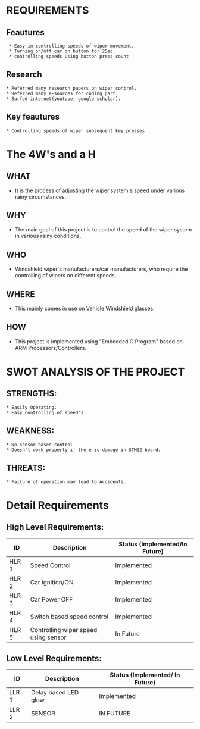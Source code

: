# REQUIREMENTS

##  Feautures
     * Easy in controlling speeds of wiper movement.
     * Turning on/off car on button for 2Sec.
     * controlling speeds using button press count

## Research
    * Referred many research papers on wiper control.
    * Referred many e-sources for coding part.
    * Surfed internet(youtube, google scholar).
       
##  Key feautures
    * Controlling speeds of wiper subsequent key presses.

# The 4W's and a H 

## WHAT
   * It is the process of adjusting the wiper system's speed under various rainy circumstances.
## WHY
  * The main goal of this project is to control the speed of the wiper system in various rainy conditions.
## WHO
  * Windshield wiper's manufacturers/car manufacturers, who require the controlling of wipers on different speeds.
## WHERE
  * This mainly comes in use on Vehicle Windshield glasses.
## HOW
  * This project is implemented using "Embedded C Program" based on ARM Processors/Controllers.

# SWOT ANALYSIS OF THE PROJECT
 ## STRENGTHS:
    * Easily Operating.
    * Easy controlling of speed's.
 ## WEAKNESS:
    * No sensor based control.
    * Doesn't work properly if there is damage in STM32 board.
 ## THREATS:
    * Failure of operation may lead to Accidents.
 
# Detail Requirements

## High Level Requirements:

|  ID   | Description | Status (Implemented/In Future) |
| ----- | ----------- | ------------------------------ |
| HLR 1 |    Speed Control   |  Implemented  |
| HLR 2 |    Car ignition/ON   | Implemented |
| HLR 3 |    Car Power OFF  | Implemented |
| HLR 4 |    Switch based speed control  | Implemented |
| HLR 5 |    Controlling wiper speed using sensor   | In Future |

## Low Level Requirements:

|  ID   | Description | Status (Implemented/ In Future) |
| ----- | ----------- | ------------------------------- |
| LLR 1 |  Delay based LED glow  |  Implemented  |
| LLR 2 |  SENSOR   |   IN FUTURE   |

